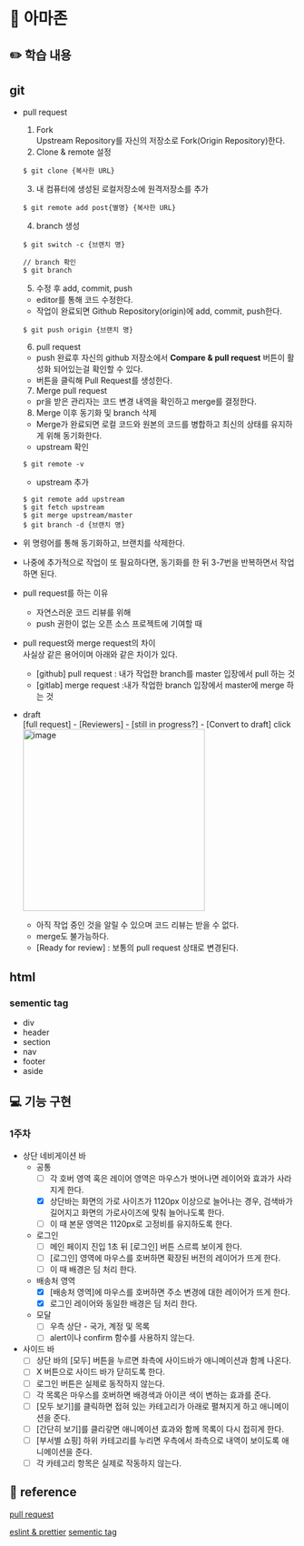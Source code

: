 # 🎯 아마존

## ✏️ 학습 내용

###

## git

- pull request

  1. Fork  
     Upstream Repository를 자신의 저장소로 Fork(Origin Repository)한다.
  2. Clone & remote 설정

  ```
  $ git clone {복사한 URL}
  ```

  3. 내 컴퓨터에 생성된 로컬저장소에 원격저장소를 추가

  ```
  $ git remote add post{별명} {복사한 URL}
  ```

  4. branch 생성

  ```
  $ git switch -c {브랜치 명}

  // branch 확인
  $ git branch
  ```

  5. 수정 후 add, commit, push

  - editor를 통해 코드 수정한다.
  - 작업이 완료되면 Github Repository(origin)에 add, commit, push한다.

  ```
  $ git push origin {브랜치 명}
  ```

  6. pull request

  - push 완료후 자신의 github 저장소에서 **Compare & pull request** 버튼이 활성화 되어있는걸 확인할 수 있다.
  - 버튼을 클릭해 Pull Request를 생성한다.

  7. Merge pull request

  - pr을 받은 관리자는 코드 변경 내역을 확인하고 merge를 결정한다.

  8. Merge 이후 동기화 및 branch 삭제

  - Merge가 완료되면 로컬 코드와 원본의 코드를 병합하고 최신의 상태를 유지하게 위해 동기화한다.
  - upstream 확인

  ```
  $ git remote -v
  ```

  - upstream 추가

  ```
  $ git remote add upstream
  $ git fetch upstream
  $ git merge upstream/master
  $ git branch -d {브랜치 명}
  ```

- 위 명령어를 통해 동기화하고, 브랜치를 삭제한다.
- 나중에 추가적으로 작업이 또 필요하다면, 동기화를 한 뒤 3-7번을 반복하면서 작업하면 된다.

- pull request를 하는 이유
  - 자연스러운 코드 리뷰를 위해
  - push 권한이 없는 오픈 소스 프로젝트에 기여할 때
- pull request와 merge request의 차이  
  사실상 같은 용어이며 아래와 같은 차이가 있다.
  - [github] pull request : 내가 작업한 branch를 master 입장에서 pull 하는 것
  - [gitlab] merge request :내가 작업한 branch 입장에서 master에 merge 하는 것
- draft  
  [full request] - [Reviewers] - [still in progress?] - [Convert to draft] click  
  <img width="320" alt="image" src="https://user-images.githubusercontent.com/88878874/223031668-051e4067-d4b9-4aae-82e0-567ccef22166.png">
  - 아직 작업 중인 것을 알릴 수 있으며 코드 리뷰는 받을 수 없다.
  - merge도 불가능하다.
  - [Ready for review] : 보통의 pull request 상태로 변경된다.

## html

### sementic tag

- div
- header
- section
- nav
- footer
- aside

## 💻 기능 구현

### 1주차

- 상단 네비게이션 바
  - 공통
    - [ ] 각 호버 영역 혹은 레이어 영역은 마우스가 벗어나면 레이어와 효과가 사라지게 한다.
    - [x] 상단바는 화면의 가로 사이즈가 1120px 이상으로 늘어나는 경우, 검색바가 길어지고 화면의 가로사이즈에 맞춰 늘어나도록 한다.
    - [ ] 이 때 본문 영역은 1120px로 고정비를 유지하도록 한다.
  - 로그인
    - [ ] 메인 페이지 진입 1초 뒤 [로그인] 버튼 스르륵 보이게 한다.
    - [ ] [로그인] 영역에 마우스를 호버하면 확장된 버전의 레이어가 뜨게 한다.
    - [ ] 이 때 배경은 딤 처리 한다.
  - 배송처 영역
    - [x] [배송처 영역]에 마우스를 호버하면 주소 변경에 대한 레이어가 뜨게 한다.
    - [x] 로그인 레이어와 동일한 배경은 딤 처리 한다.
  - 모달
    - [ ] 우측 상단 - 국가, 계정 및 목록
    - [ ] alert이나 confirm 함수를 사용하지 않는다.
- 사이드 바
  - [ ] 상단 바의 [모두] 버튼을 누르면 좌측에 사이드바가 애니메이션과 함께 나온다.
  - [ ] X 버튼으로 사이드 바가 닫히도록 한다.
  - [ ] 로그인 버튼은 실제로 동작하지 않는다.
  - [ ] 각 목록은 마우스를 호버하면 배경색과 아이콘 색이 변하는 효과를 준다.
  - [ ] [모두 보기]를 클릭하면 접혀 있는 카테고리가 아래로 펼쳐지게 하고 애니메이션을 준다.
  - [ ] [간단히 보기]를 클리갛면 애니메이션 효과와 함께 목록이 다시 접히게 한다.
  - [ ] [부서별 쇼핑] 하위 카테고리를 누리면 우측에서 좌측으로 내역이 보이도록 애니메이션을 준다.
  - [ ] 각 카테고리 항목은 실제로 작동하지 않는다.

## 📒 reference

[pull request](https://velog.io/@zansol/Pull-Request-%EC%9D%B4%ED%95%B4%ED%95%98%EA%B8%B0)

[eslint & prettier](https://wooogy-egg.tistory.com/82)
[sementic tag](https://stonefree.tistory.com/59)
